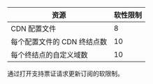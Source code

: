 资源 | 软性限制
---------|-----------
CDN 配置文件 | 8
每个配置文件的 CDN 终结点数 | 10
每个终结点的自定义域数 | 10 

通过打开支持票证请求更新订阅的软限制。

<!---HONumber=Mooncake_1017_2016-->